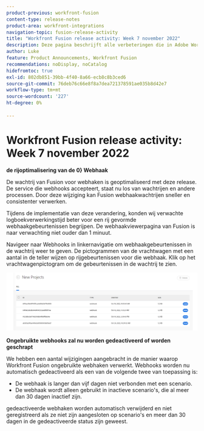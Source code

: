 ```yaml
---
product-previous: workfront-fusion
content-type: release-notes
product-area: workfront-integrations
navigation-topic: fusion-release-activity
title: "Workfront Fusion release activity: Week 7 november 2022"
description: Deze pagina beschrijft alle verbeteringen die in Adobe Workfront Fusion in de week van 7 november 2022 zijn aangebracht.
author: Luke
feature: Product Announcements, Workfront Fusion
recommendations: noDisplay, noCatalog
hidefromtoc: true
exl-id: 802db851-39bb-4f40-8a66-ecb8c8b3ced6
source-git-commit: 76deb76c66e8f8a7dea721378591ae035b8d42e7
workflow-type: tm+mt
source-wordcount: '227'
ht-degree: 0%

---
```


# Workfront Fusion release activity: Week 7 november 2022

**de rijoptimalisering van de 0} Webhaak**

De wachtrij van Fusion voor webhaken is geoptimaliseerd met deze release. De service die webhooks accepteert, staat nu los van wachtrijen en andere processen. Door deze wijziging kan Fusion webhaakwachtrijen sneller en consistenter verwerken.

Tijdens de implementatie van deze verandering, konden wij verwachte logboekverwerkingstijd beter voor een rij gevormde webhaakgebeurtenissen begrijpen. De webhaakviewerpagina van Fusion is naar verwachting niet ouder dan 1 minuut.

Navigeer naar Webhooks in linkernavigatie om webhaakgebeurtenissen in de wachtrij weer te geven. De pictogrammen van de vrachtwagen met een aantal in de teller wijzen op rijgebeurtenissen voor die webhaak. Klik op het vrachtwagenpictogram om de gebeurtenissen in de wachtrij te zien.

![](assets/fusion-webhook-queue-1866x567.png)


**Ongebruikte webhooks zal nu worden gedeactiveerd of worden geschrapt**

We hebben een aantal wijzigingen aangebracht in de manier waarop Workfront Fusion ongebruikte webhaken verwerkt. Webhooks worden nu automatisch gedeactiveerd als een van de volgende twee van toepassing is:

* De webhaak is langer dan vijf dagen niet verbonden met een scenario.
* De webhaak wordt alleen gebruikt in inactieve scenario&#39;s, die al meer dan 30 dagen inactief zijn.

gedeactiveerde webhaken worden automatisch verwijderd en niet geregistreerd als ze niet zijn aangesloten op scenario&#39;s en meer dan 30 dagen in de gedeactiveerde status zijn geweest.
